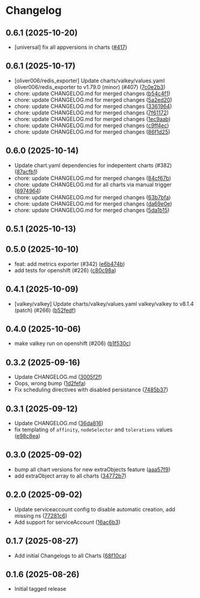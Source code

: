 # Changelog

## 0.6.1 (2025-10-20)

* [universal] fix all appversions in charts ([#417](https://github.com/CloudPirates-io/helm-charts/pull/417))

## 0.6.1 (2025-10-17)

* [oliver006/redis_exporter] Update charts/valkey/values.yaml oliver006/redis_exporter to v1.79.0 (minor) (#407) ([7c0e2b3](https://github.com/CloudPirates-io/helm-charts/commit/7c0e2b3))
* chore: update CHANGELOG.md for merged changes ([b54c4f1](https://github.com/CloudPirates-io/helm-charts/commit/b54c4f1))
* chore: update CHANGELOG.md for merged changes ([5a2ed20](https://github.com/CloudPirates-io/helm-charts/commit/5a2ed20))
* chore: update CHANGELOG.md for merged changes ([3361964](https://github.com/CloudPirates-io/helm-charts/commit/3361964))
* chore: update CHANGELOG.md for merged changes ([7f61172](https://github.com/CloudPirates-io/helm-charts/commit/7f61172))
* chore: update CHANGELOG.md for merged changes ([1ec9aab](https://github.com/CloudPirates-io/helm-charts/commit/1ec9aab))
* chore: update CHANGELOG.md for merged changes ([c9ff4ec](https://github.com/CloudPirates-io/helm-charts/commit/c9ff4ec))
* chore: update CHANGELOG.md for merged changes ([86f1d25](https://github.com/CloudPirates-io/helm-charts/commit/86f1d25))

## 0.6.0 (2025-10-14)

* Update chart.yaml dependencies for indepentent charts (#382) ([87acfb1](https://github.com/CloudPirates-io/helm-charts/commit/87acfb1))
* chore: update CHANGELOG.md for merged changes ([84cf67b](https://github.com/CloudPirates-io/helm-charts/commit/84cf67b))
* chore: update CHANGELOG.md for all charts via manual trigger ([6974964](https://github.com/CloudPirates-io/helm-charts/commit/6974964))
* chore: update CHANGELOG.md for merged changes ([63b7bfa](https://github.com/CloudPirates-io/helm-charts/commit/63b7bfa))
* chore: update CHANGELOG.md for merged changes ([da69e0e](https://github.com/CloudPirates-io/helm-charts/commit/da69e0e))
* chore: update CHANGELOG.md for merged changes ([5da1b15](https://github.com/CloudPirates-io/helm-charts/commit/5da1b15))

## 0.5.1 (2025-10-13)


## 0.5.0 (2025-10-10)

* feat: add metrics exporter (#342) ([e6b474b](https://github.com/CloudPirates-io/helm-charts/commit/e6b474b))
* add tests for openshift (#226) ([c80c98a](https://github.com/CloudPirates-io/helm-charts/commit/c80c98a))

## 0.4.1 (2025-10-09)

* [valkey/valkey] Update charts/valkey/values.yaml valkey/valkey to v8.1.4 (patch) (#266) ([b52fedf](https://github.com/CloudPirates-io/helm-charts/commit/b52fedf))

## 0.4.0 (2025-10-06)

* make valkey run on openshift (#206) ([b1f530c](https://github.com/CloudPirates-io/helm-charts/commit/b1f530c))

## 0.3.2 (2025-09-16)

* Update CHANGELOG.md ([3005f2f](https://github.com/CloudPirates-io/helm-charts/commit/3005f2f))
* Oops, wrong bump ([1d2fefa](https://github.com/CloudPirates-io/helm-charts/commit/1d2fefa))
* Fix scheduling directives with disabled persistance ([7485b37](https://github.com/CloudPirates-io/helm-charts/commit/7485b37))

## 0.3.1 (2025-09-12)

* Update CHANGELOG.md ([36da816](https://github.com/CloudPirates-io/helm-charts/commit/36da816))
* fix templating of `affinity`, `nodeSelector` and `tolerations` values ([e98c8ea](https://github.com/CloudPirates-io/helm-charts/commit/e98c8ea))

## 0.3.0 (2025-09-02)

* bump all chart versions for new extraObjects feature ([aaa57f9](https://github.com/CloudPirates-io/helm-charts/commit/aaa57f9))
* add extraObject array to all charts ([34772b7](https://github.com/CloudPirates-io/helm-charts/commit/34772b7))

## 0.2.0 (2025-09-02)

* Update serviceaccount config to disable automatic creation, add missing ns ([77281c6](https://github.com/CloudPirates-io/helm-charts/commit/77281c6))
* Add support for serviceAccount ([16ac6b3](https://github.com/CloudPirates-io/helm-charts/commit/16ac6b3))

## 0.1.7 (2025-08-27)

* Add initial Changelogs to all Charts ([68f10ca](https://github.com/CloudPirates-io/helm-charts/commit/68f10ca))

## 0.1.6 (2025-08-26)

* Initial tagged release

